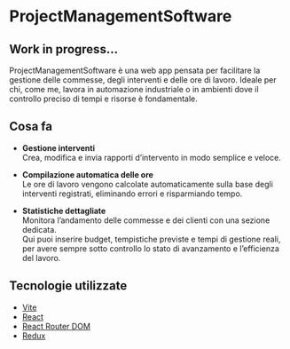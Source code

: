 # ProjectManagementSoftware
## Work in progress...

ProjectManagementSoftware è una web app pensata per facilitare la gestione delle commesse, degli interventi e delle ore di lavoro. Ideale per chi, come me, lavora in automazione industriale o in ambienti dove il controllo preciso di tempi e risorse è fondamentale.

## Cosa fa

- **Gestione interventi**  
  Crea, modifica e invia rapporti d’intervento in modo semplice e veloce.

- **Compilazione automatica delle ore**  
  Le ore di lavoro vengono calcolate automaticamente sulla base degli interventi registrati, eliminando errori e risparmiando tempo.

- **Statistiche dettagliate**  
  Monitora l’andamento delle commesse e dei clienti con una sezione dedicata.  
  Qui puoi inserire budget, tempistiche previste e tempi di gestione reali, per avere sempre sotto controllo lo stato di avanzamento e l’efficienza del lavoro.

## Tecnologie utilizzate

- [Vite](https://vitejs.dev/)
- [React](https://reactjs.org/)
- [React Router DOM](https://reactrouter.com/)
- [Redux](https://redux.js.org/)
